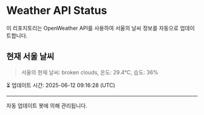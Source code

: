
# Weather API Status

이 리포지토리는 OpenWeather API를 사용하여 서울의 날씨 정보를 자동으로 업데이트합니다.

## 현재 서울 날씨
> 서울의 현재 날씨: broken clouds, 온도: 29.4°C, 습도: 36%

⏳ 업데이트 시간: 2025-06-12 09:16:28 (UTC)

---
자동 업데이트 봇에 의해 관리됩니다.
